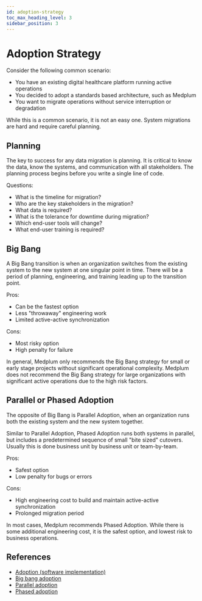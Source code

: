 ```yaml
---
id: adoption-strategy
toc_max_heading_level: 3
sidebar_position: 3
---
```


# Adoption Strategy

Consider the following common scenario:

- You have an existing digital healthcare platform running active operations
- You decided to adopt a standards based architecture, such as Medplum
- You want to migrate operations without service interruption or degradation

While this is a common scenario, it is not an easy one. System migrations are hard and require careful planning.

## Planning

The key to success for any data migration is planning. It is critical to know the data, know the systems, and communication with all stakeholders. The planning process begins before you write a single line of code.

Questions:

- What is the timeline for migration?
- Who are the key stakeholders in the migration?
- What data is required?
- What is the tolerance for downtime during migration?
- Which end-user tools will change?
- What end-user training is required?

## Big Bang

A Big Bang transition is when an organization switches from the existing system to the new system at one singular point in time. There will be a period of planning, engineering, and training leading up to the transition point.

Pros:

- Can be the fastest option
- Less "throwaway" engineering work
- Limited active-active synchronization

Cons:

- Most risky option
- High penalty for failure

In general, Medplum only recommends the Big Bang strategy for small or early stage projects without significant operational complexity. Medplum does not recommend the Big Bang strategy for large organizations with significant active operations due to the high risk factors.

## Parallel or Phased Adoption

The opposite of Big Bang is Parallel Adoption, when an organization runs both the existing system and the new system together.

Similar to Parallel Adoption, Phased Adoption runs both systems in parallel, but includes a predetermined sequence of small "bite sized" cutovers. Usually this is done business unit by business unit or team-by-team.

Pros:

- Safest option
- Low penalty for bugs or errors

Cons:

- High engineering cost to build and maintain active-active synchronization
- Prolonged migration period

In most cases, Medplum recommends Phased Adoption. While there is some additional engineering cost, it is the safest option, and lowest risk to business operations.

## References

- [Adoption (software implementation)](<https://en.wikipedia.org/wiki/Adoption_(software_implementation)>)
- [Big bang adoption](https://en.wikipedia.org/wiki/Big_bang_adoption)
- [Parallel adoption](https://en.wikipedia.org/wiki/Parallel_adoption)
- [Phased adoption](https://en.wikipedia.org/wiki/Phased_adoption)
